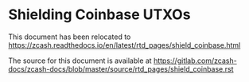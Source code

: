 # Shielding Coinbase UTXOs

This document has been relocated to https://zcash.readthedocs.io/en/latest/rtd_pages/shield_coinbase.html

The source for this document is available at https://gitlab.com/zcash-docs/zcash-docs/blob/master/source/rtd_pages/shield_coinbase.rst